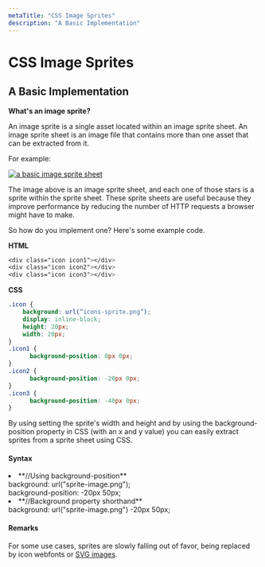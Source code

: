 ```yaml
---
metaTitle: "CSS Image Sprites"
description: "A Basic Implementation"
---
```


# CSS Image Sprites



## A Basic Implementation


**What's an image sprite?**

An image sprite is a single asset located within an image sprite sheet.
An image sprite sheet is an image file that contains more than one asset that can be extracted from it.

For example:

[<img src="https://i.stack.imgur.com/XuyVW.png" alt="a basic image sprite sheet" />](https://i.stack.imgur.com/XuyVW.png)

The image above is an image sprite sheet, and each one of those stars is a sprite within the sprite sheet. These sprite sheets are useful because they improve performance by reducing the number of HTTP requests a browser might have to make.

So how do you implement one? Here's some example code.

**HTML**

```css
<div class="icon icon1"></div>
<div class="icon icon2"></div>
<div class="icon icon3"></div>

```

**CSS**

```css
.icon {
    background: url(“icons-sprite.png”);
    display: inline-block;
    height: 20px;
    width: 20px;
}
.icon1 {
      background-position: 0px 0px;
}
.icon2 {
      background-position: -20px 0px;
}
.icon3 {
      background-position: -40px 0px;
}

```

By using setting the sprite's width and height and by using the background-position property in CSS (with an x and y value) you can easily extract sprites from a sprite sheet using CSS.



#### Syntax


<li>**//Using background-position**<br />
background: url("sprite-image.png");<br />
background-position: -20px 50px;</li>
<li>**//Background property shorthand**<br />
background: url("sprite-image.png") -20px 50px;</li>



#### Remarks


For some use cases, sprites are slowly falling out of favor, being replaced by icon webfonts or [SVG images](http://stackoverflow.com/documentation/svg/963/introduction-to-svg#t=201607281322046213028).

